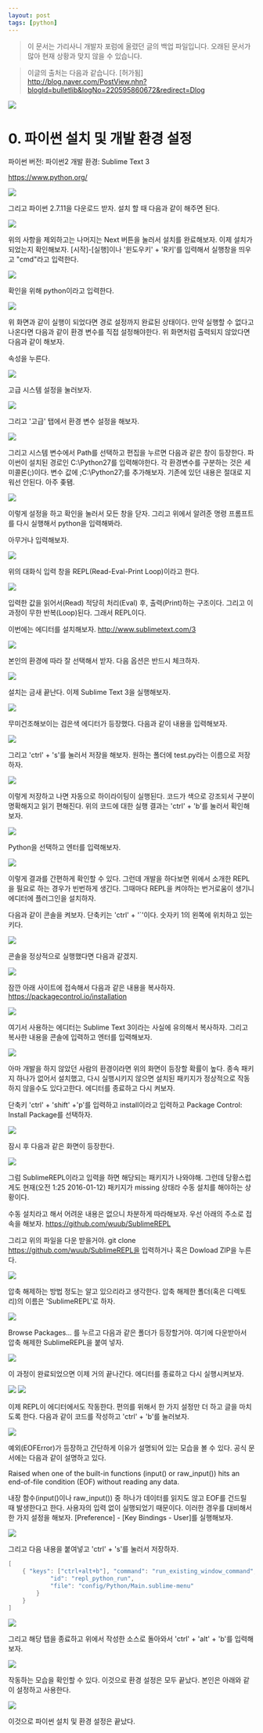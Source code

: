 ```yaml
---
layout: post
tags: [python]
---
```


> 이 문서는 가리사니 개발자 포럼에 올렸던 글의 백업 파일입니다.
오래된 문서가 많아 현재 상황과 맞지 않을 수 있습니다.



> 이글의 출처는 다음과 같습니다.
>  [허가됨]
http://blog.naver.com/PostView.nhn?blogId=bulletlib&logNo=220595860672&redirect=Dlog


![](/file/old/83.png)

# 0. 파이썬 설치 및 개발 환경 설정

파이썬 버전: 파이썬2
개발 환경: Sublime Text 3

https://www.python.org/

![](/file/old/87.png)

그리고 파이썬 2.7.11을 다운로드 받자.
설치 할 때 다음과 같이 해주면 된다.

![](/file/old/88.png)

위의 사항을 제외하고는 나머지는 Next 버튼을 눌러서 설치를 완료해보자.
이제 설치가 되었는지 확인해보자.
[시작]-[실행]이나 '윈도우키' + 'R키'를 입력해서 실행창을 띄우고 "cmd"라고 입력한다.

![](/file/old/89.png)

확인을 위해 python이라고 입력한다.

![](/file/old/90.png)

위 화면과 같이 실행이 되었다면 경로 설정까지 완료된 상태이다.
만약 실행할 수 없다고 나온다면 다음과 같이 환경 변수를 직접 설정해야한다.
위 화면처럼 출력되지 않았다면 다음과 같이 해보자.

속성을 누른다.

![](/file/old/91.png)

고급 시스템 설정을 눌러보자.

![](/file/old/92.png)

그리고 '고급' 탭에서 환경 변수 설정을 해보자.

![](/file/old/84.png)

그리고 시스템 변수에서 Path를 선택하고 편집을 누르면 다음과 같은 창이 등장한다.
파이썬이 설치된 경로인 C:\Python27를 입력해야한다. 각 환경변수를 구분하는 것은 세미콜론(;)이다.
변수 값에 ;C:\Python27;를 추가해보자. 기존에 있던 내용은 절대로 지워선 안된다. 아주 좆됌.

![](/file/old/85.png)

이렇게 설정을 하고 확인을 눌러서 모든 창을 닫자.
그리고 위에서 알려준 명령 프롬프트를 다시 실행해서 python을 입력해봐라.

아무거나 입력해보자.

![](/file/old/86.png)

위의 대화식 입력 창을 REPL(Read-Eval-Print Loop)이라고 한다.

![](/file/old/97.png)

입력한 값을 읽어서(Read) 적당히 처리(Eval) 후, 출력(Print)하는 구조이다.
그리고 이 과정이 무한 반복(Loop)된다.
그래서 REPL이다.

이번에는 에디터를 설치해보자.
http://www.sublimetext.com/3

![](/file/old/98.png)

본인의 환경에 따라 잘 선택해서 받자.
다음 옵션은 반드시 체크하자.

![](/file/old/99.png)

설치는 금새 끝난다. 이제 Sublime Text 3을 실행해보자.

![](/file/old/100.png)

무미건조해보이는 검은색 에디터가 등장했다.
다음과 같이 내용을 입력해보자.

![](/file/old/101.png)

그리고 'ctrl' + 's'를 눌러서 저장을 해보자.
원하는 폴더에 test.py라는 이름으로 저장하자.

![](/file/old/93.png)

이렇게 저장하고 나면 자동으로 하이라이팅이 실행된다.
코드가 색으로 강조되서 구분이 명확해지고 읽기 편해진다.
위의 코드에 대한 실행 결과는 'ctrl' + 'b'를 눌러서 확인해보자.

![](/file/old/94.png)

Python을 선택하고 엔터를 입력해보자.

![](/file/old/95.png)

이렇게 결과를 간편하게 확인할 수 있다.
그런데 개발을 하다보면 위에서 소개한 REPL을 필요로 하는 경우가 빈번하게 생긴다.
그때마다 REPL을 켜야하는 번거로움이 생기니 에디터에 플러그인을 설치하자.

다음과 같이 콘솔을 켜보자.
단축키는 'ctrl' + '`'이다. 숫자키 1의 왼쪽에 위치하고 있는 키다.

![](/file/old/96.png)

콘솔을 정상적으로 실행했다면 다음과 같겠지.

![](/file/old/104.png)

잠깐 아래 사이트에 접속해서 다음과 같은 내용을 복사하자.
https://packagecontrol.io/installation

![](/file/old/105.png)

여기서 사용하는 에디터는 Sublime Text 3이라는 사실에 유의해서 복사하자.
그리고 복사한 내용을 콘솔에 입력하고 엔터를 입력해보자.

![](/file/old/106.png)

아마 개발을 하지 않았던 사람의 환경이라면 위의 화면이 등장할 확률이 높다.
종속 패키지 하나가 없어서 설치했고, 다시 실행시키지 않으면 설치된 패키지가 정상적으로 작동하지 않을수도 있다고한다. 에디터를 종료하고 다시 켜보자.

단축키 'ctrl' + 'shift' +'p'를 입력하고 install이라고 입력하고 Package Control: Install Package를 선택하자.

![](/file/old/107.png)

잠시 후 다음과 같은 화면이 등장한다.

![](/file/old/108.png)

그럼 SublimeREPL이라고 입력을 하면 해당되는 패키지가 나와야해.
그런데 당황스럽게도 현재(오전 1:25 2016-01-12) 패키지가 missing 상태라 수동 설치를 해야하는 상황이다.

수동 설치라고 해서 어려운 내용은 없으니 차분하게 따라해보자.
우선 아래의 주소로 접속을 해보자.
https://github.com/wuub/SublimeREPL

그리고 위의 파일을 다운 받을거야.
git clone https://github.com/wuub/SublimeREPL을 입력하거나 혹은 Dowload ZIP을 누른다.

![](/file/old/102.png)

압축 해제하는 방법 정도는 알고 있으리라고 생각한다.
압축 해제한 폴더(혹은 디렉토리)의 이름은 'SublimeREPL'로 하자.

![](/file/old/103.png)

Browse Packages... 를 누르고 다음과 같은 폴더가 등장할거야.
여기에 다운받아서 압축 해제한 SublimeREPL을 붙여 넣자.

![](/file/old/111.png)

이 과정이 완료되었으면 이제 거의 끝나간다.
에디터를 종료하고 다시 실행시켜보자.

![](/file/old/112.png)
![](/file/old/113.png)

이제 REPL이 에디터에서도 작동한다.
편의를 위해서 한 가지 설정만 더 하고 글을 마치도록 한다.
다음과 같이 코드를 작성하고 'ctrl' + 'b'를 눌러보자.

![](/file/old/114.png)

예외(EOFError)가 등장하고 간단하게 이유가 설명되어 있는 모습을 볼 수 있다.
공식 문서에는 다음과 같이 설명하고 있다.

Raised when one of the built-in functions (input() or raw_input()) hits an end-of-file condition (EOF) without reading any data.

내장 함수(input()이나 raw_input()) 중 하나가 데이터를 읽지도 않고 EOF를 건드릴 때 발생한다고 한다.
사용자의 입력 없이 실행되었기 때문이다. 이러한 경우를 대비해서 한 가지 설정을 해보자.
[Preference] - [Key Bindings - User]를 실행해보자.

![](/file/old/115.png)

그리고 다음 내용을 붙여넣고 'ctrl' + 's'를 눌러서 저장하자.
``` java
[
    { "keys": ["ctrl+alt+b"], "command": "run_existing_window_command", "args": {
            "id": "repl_python_run",
            "file": "config/Python/Main.sublime-menu"
        }
    }
]
```

![](/file/old/109.png)

그리고 해당 탭을 종료하고 위에서 작성한 소스로 돌아와서 'ctrl' + 'alt' + 'b'를 입력해보자.

 ![](/file/old/110.png)

작동하는 모습을 확인할 수 있다. 이것으로 환경 설정은 모두 끝났다.
본인은 아래와 같이 설정하고 사용한다.

![](/file/old/116.png)

이것으로 파이썬 설치 및 환경 설정은 끝났다.
